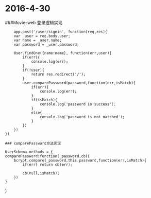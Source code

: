 # 2016-4-30

###Movie-web 登录逻辑实现
```
    app.post('/user/signin', function(req,res){
    var _user = req.body.user;
    var name = _user.name;
    var password = _user.password;

    User.findOne({name:name}, function(err,user){
        if(err){
            console.log(err);
        }
        if(!user){
            return res.redirect('/');
        }
        user.comparePassword(password,function(err,isMatch){
            if(err){
                console.log(err);
            }
            if(isMatch){
                console.log('password is success');
            }
            else{
                console.log('password is not matched');
            }
        })
    })
})  

### comparePassword方法实现
``` 
    UserSchema.methods = {
    comparePassword:function(_password,cb){
        bcrypt.compare(_password,this.password,function(err,isMatch){
            if(err) return cb(err);

            cb(null,isMatch);
        })
    }
}